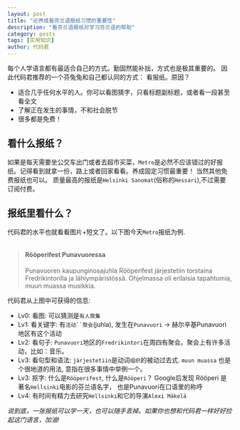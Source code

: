 ```yaml
---
layout: post
title: "论养成看芬兰语报纸习惯的重要性"
description: "看芬兰语报纸对学习芬兰语的帮助"
category: posts
tags: [实用知识]
author: 代码君
---
```


每个人学语言都有最适合自己的方式。勤固然能补拙，方式也是极其重要的。
因此代码君推荐的一个芬兔兔和自己都认同的方式： 看报纸。原因？
- 适合几乎任何水平的人。你可以看图猜字，只看标题副标题，或者看一段甚至看全文
- 了解正在发生的事情，不和社会脱节
- 很多都是免费！

## 看什么报纸？

如果是每天需要坐公交车出门或者去超市买菜，`Metro`是必然不应该错过的好报纸。记得看到就拿一份，路上或者回家看看。养成固定习惯最重要！
当然其他免费报纸也可以。
质量最高的报纸是`Helsinki Sanomat`(俗称的`Hessari`),不过需要订阅付费。

## 报纸里看什么？

代码君的水平也就看看图片+短文了。以下图今天`Metro`报纸为例.

<figure>
    <a href="http://i.imgur.com/cUsII1j.jpg"><img src="http://i.imgur.com/cUsII1j.jpg" alt=""></a>
</figure>

> #### Rööperifest Punavuoressa
> Punavuoren kaupunginosajuhla Rööperifest järjestetiin torstaina Fredrikintorilla ja lähiympäristössä. Ohjelmassa oli erilaisia tapahtumia, muun muassa musikkia.


代码君从上图中可获得的信息:

- Lv0: 看图: 可以猜测是`有人聚集`
- Lv1: 看关键字: 有`活动``聚会`(juhla), 发生在`Punavuori` -> 赫尔辛基Punavuori地区有这个活动
- Lv2: 看句子: `Punavuori`地区的`Fredrikintori`在周四有聚会。聚会上有许多活动，比如：音乐。
- Lv3: 看句型和语法: `järjestetiin`是动词`组织`的被动过去式. `muun muassa` 也是个很地道的用法, 意指在很多事情中举例一个。
- Lv3: 抠字: 什么是`Rööperifest`, 什么是`Rööperi`？ Google后发现 Rööperi 是著名`Hellsinki`电影的芬兰语名字， 也是Punavuori在口语里的称呼
- Lv4: 有时间有精力去研究`Hellsinki`和它的导演`Alexi Mäkelä`

*说到底，一张报纸可以学一天，也可以随手丢掉。如果你也想和代码君一样好好捡起这门语言，加油!*
